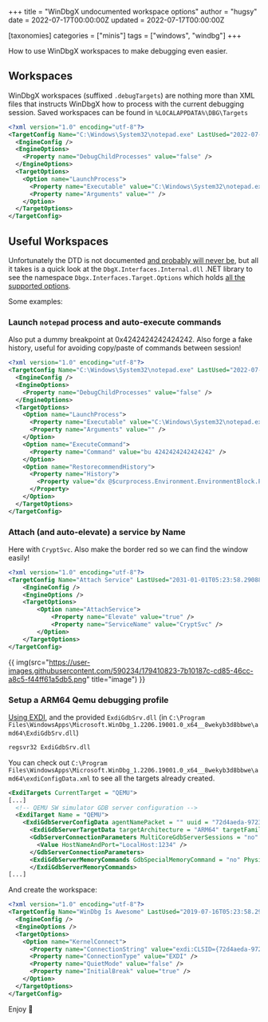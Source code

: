 +++
title = "WinDbgX undocumented workspace options"
author = "hugsy"
date = 2022-07-17T00:00:00Z
updated = 2022-07-17T00:00:00Z

[taxonomies]
categories = ["minis"]
tags = ["windows", "windbg"]
+++

How to use WinDbgX workspaces to make debugging even easier.

## Workspaces

WinDbgX workspaces (suffixed `.debugTargets`) are nothing more than XML files that instructs WinDbgX how to process with the current debugging session.
Saved workspaces can be found in `%LOCALAPPDATA%\DBG\Targets`

```xml
<?xml version="1.0" encoding="utf-8"?>
<TargetConfig Name="C:\Windows\System32\notepad.exe" LastUsed="2022-07-14T23:44:46.0958299Z">
  <EngineConfig />
  <EngineOptions>
    <Property name="DebugChildProcesses" value="false" />
  </EngineOptions>
  <TargetOptions>
    <Option name="LaunchProcess">
      <Property name="Executable" value="C:\Windows\System32\notepad.exe" />
      <Property name="Arguments" value="" />
    </Option>
  </TargetOptions>
</TargetConfig>
```


## Useful Workspaces

Unfortunately the DTD is not documented [and probably will never be](https://twitter.com/timmisiak/status/1547264830574174209), but all it takes is a quick look at the `DbgX.Interfaces.Internal.dll` .NET library to see the namespace `Dbgx.Interfaces.Target.Options` which holds [all the supported options](https://gist.github.com/hugsy/742066e1fe6e8b078d65f66f790c52b7#:~:text=%5B-,OptionName,-%3D%20%22AttachProcess).

Some examples:

### Launch `notepad` process and auto-execute commands

Also put a dummy breakpoint at 0x4242424242424242. Also forge a fake history, useful for avoiding copy/paste of commands between session!

```xml
<?xml version="1.0" encoding="utf-8"?>
<TargetConfig Name="C:\Windows\System32\notepad.exe" LastUsed="2022-07-14T23:44:46.0958299Z">
  <EngineConfig />
  <EngineOptions>
    <Property name="DebugChildProcesses" value="false" />
  </EngineOptions>
  <TargetOptions>
    <Option name="LaunchProcess">
      <Property name="Executable" value="C:\Windows\System32\notepad.exe" />
      <Property name="Arguments" value="" />
    </Option>
    <Option name="ExecuteCommand">
      <Property name="Command" value="bu 4242424242424242" />
    </Option>
    <Option name="RestorecommendHistory">
      <Property name="History">
        <Property value="dx @$curprocess.Environment.EnvironmentBlock.ProcessParameters" />
      </Property>
    </Option>
  </TargetOptions>
</TargetConfig>
```

### Attach (and auto-elevate) a service by Name

Here with `CryptSvc`. Also make the border red so we can find the window easily!

```xml
<?xml version="1.0" encoding="utf-8"?>
<TargetConfig Name="Attach Service" LastUsed="2031-01-01T05:23:58.2908827Z" AccentColor="#FFFF0000">
    <EngineConfig />
    <EngineOptions />
    <TargetOptions>
        <Option name="AttachService">
            <Property name="Elevate" value="true" />
            <Property name="ServiceName" value="CryptSvc" />
        </Option>
    </TargetOptions>
</TargetConfig>
```
{{ img(src="https://user-images.githubusercontent.com/590234/179410823-7b10187c-cd85-46cc-a8c5-f44ff61a5db5.png" title="image") }}

### Setup a ARM64 Qemu debugging profile

[Using EXDI](https://docs.microsoft.com/en-us/windows-hardware/drivers/debugger/configuring-the-exdi-debugger-transport), and the provided `ExdiGdbSrv.dll` (in `C:\Program Files\WindowsApps\Microsoft.WinDbg_1.2206.19001.0_x64__8wekyb3d8bbwe\amd64\ExdiGdbSrv.dll`)

```bat
regsvr32 ExdiGdbSrv.dll
```

You can check out `C:\Program Files\WindowsApps\Microsoft.WinDbg_1.2206.19001.0_x64__8wekyb3d8bbwe\amd64\exdiConfigData.xml` to see all the targets already created.
```xml
<ExdiTargets CurrentTarget = "QEMU">
[...]
  <!-- QEMU SW simulator GDB server configuration -->
  <ExdiTarget Name = "QEMU">
    <ExdiGdbServerConfigData agentNamePacket = "" uuid = "72d4aeda-9723-4972-b89a-679ac79810ef" displayCommPackets = "yes" debuggerSessionByCore = "no" enableThrowExceptionOnMemoryErrors = "yes" qSupportedPacket="qSupported:xmlRegisters=aarch64,i386">
      <ExdiGdbServerTargetData targetArchitecture = "ARM64" targetFamily = "ProcessorFamilyARM64" numberOfCores = "1" EnableSseContext = "no" heuristicScanSize = "0xffe" targetDescriptionFile = "target.xml" />
      <GdbServerConnectionParameters MultiCoreGdbServerSessions = "no" MaximumGdbServerPacketLength = "1024" MaximumConnectAttempts = "3" SendPacketTimeout = "100" ReceivePacketTimeout = "3000">
        <Value HostNameAndPort="LocalHost:1234" />
      </GdbServerConnectionParameters>
      <ExdiGdbServerMemoryCommands GdbSpecialMemoryCommand = "no" PhysicalMemory = "no" SupervisorMemory = "no" HypervisorMemory = "no" SpecialMemoryRegister = "no" SystemRegistersGdbMonitor = "no" SystemRegisterDecoding = "no">
      </ExdiGdbServerMemoryCommands>
[...]
```

And create the workspace:
```xml
<?xml version="1.0" encoding="utf-8"?>
<TargetConfig Name="WinDbg Is Awesome" LastUsed="2019-07-16T05:23:58.2908827Z" AccentColor="#FFCA5100">
  <EngineConfig />
  <EngineOptions />
  <TargetOptions>
    <Option name="KernelConnect">
      <Property name="ConnectionString" value="exdi:CLSID={72d4aeda-9723-4972-b89a-679ac79810ef},Kd=NtBaseAddr,DataBreaks=Exdi" />
      <Property name="ConnectionType" value="EXDI" />
      <Property name="QuietMode" value="false" />
      <Property name="InitialBreak" value="true" />
    </Option>
  </TargetOptions>
</TargetConfig>
```

Enjoy 🍻
